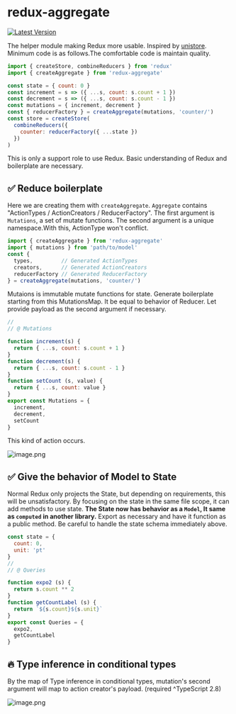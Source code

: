 # redux-aggregate

[![Latest Version](https://img.shields.io/badge/npm-redux_aggregate-C12127.svg)](https://www.npmjs.com/package/redux-aggregate)

The helper module making Redux more usable.
Inspired by [unistore](https://github.com/developit/unistore).
Minimum code is as follows.The comfortable code is maintain quality.

```javascript
import { createStore, combineReducers } from 'redux'
import { createAggregate } from 'redux-aggregate'

const state = { count: 0 }
const increment = s => ({ ...s, count: s.count + 1 })
const decrement = s => ({ ...s, count: s.count - 1 })
const mutations = { increment, decrement }
const { reducerFactory } = createAggregate(mutations, 'counter/')
const store = createStore(
  combineReducers({
    counter: reducerFactory({ ...state })
  })
)
```

This is only a support role to use Redux.
Basic understanding of Redux and boilerplate are necessary.

## ✅ Reduce boilerplate

Here we are creating them with `createAggregate`.
`Aggregate` contains "ActionTypes / ActionCreators / ReducerFactory".
The first argument is `Mutations`, a set of mutate functions.
The second argument is a unique namespace.With this, ActionType won't conflict.

```javascript
import { createAggregate } from 'redux-aggregate'
import { mutations } from 'path/to/model'
const {
  types,         // Generated ActionTypes
  creators,      // Generated ActionCreators
  reducerFactory // Generated ReducerFactory
} = createAggregate(mutations, 'counter/')
```

Mutaions is immutable mutate functions for state.
Generate boilerplate starting from this MutationsMap.
It be equal to behavior of Reducer.
Let provide payload as the second argument if necessary.

```javascript
//
// @ Mutations

function increment(s) {
  return { ...s, count: s.count + 1 }
}
function decrement(s) {
  return { ...s, count: s.count - 1 }
}
function setCount (s, value) {
  return { ...s, count: value }
}
export const Mutations = {
  increment,
  decrement,
  setCount
}
```
This kind of action occurs.

![image.png](https://user-images.githubusercontent.com/22139818/37502814-59e06558-2918-11e8-93b8-3033f729fbf5.png)


## ✅ Give the behavior of Model to State

Normal Redux only projects the State, but depending on requirements, this will be unsatisfactory.
By focusing on the state in the same file scope, it can add methods to use state.
**The State now has behavior as a `Model`, It same as `computed` in another library.**
Export as necessary and have it function as a public method.
Be careful to handle the state schema immediately above.

```javascript
const state = {
  count: 0,
  unit: 'pt'
}
//
// @ Queries

function expo2 (s) {
  return s.count ** 2
}
function getCountLabel (s) {
  return `${s.count}${s.unit}`
}
export const Queries = {
  expo2,
  getCountLabel
}

```

## 🔥 Type inference in conditional types

By the map of Type inference in conditional types, 
mutation's second argument will map to action creator's payload.
(required ^TypeScript 2.8)

![image.png](https://user-images.githubusercontent.com/22139818/41963075-a5b09a9c-7a31-11e8-8452-868258768fee.png)